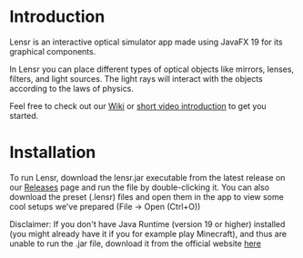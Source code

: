 # Introduction
Lensr is an interactive optical simulator app made using JavaFX 19 for its graphical components.

In Lensr you can place different types of optical objects like mirrors, lenses, filters, and light sources. The light rays will interact with the objects according to the laws of physics.

Feel free to check out our [Wiki](https://github.com/Adept-Unit-of-Tech-Innovators/Lensr/wiki) or [short video introduction](https://youtu.be/vNcO53g4Qb8?si=USa82o8ExrsD2_nd) to get you started.

# Installation
To run Lensr, download the lensr.jar executable from the latest release on our [Releases](https://github.com/Adept-Unit-of-Tech-Innovators/Lensr/releases) page and run the file by double-clicking it.
You can also download the preset (.lensr) files and open them in the app to view some cool setups we've prepared (File -> Open (Ctrl+O))

Disclaimer:
If you don't have Java Runtime (version 19 or higher) installed (you might already have it if you for example play Minecraft), and thus are unable to run the .jar file, download it from the official website [here](https://jdk.java.net/java-se-ri/19)
